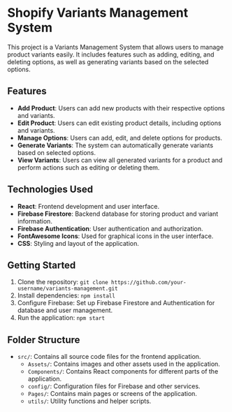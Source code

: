 # Shopify Variants Management System

This project is a Variants Management System that allows users to manage product variants easily. It includes features such as adding, editing, and deleting options, as well as generating variants based on the selected options.

## Features

- **Add Product**: Users can add new products with their respective options and variants.
- **Edit Product**: Users can edit existing product details, including options and variants.
- **Manage Options**: Users can add, edit, and delete options for products.
- **Generate Variants**: The system can automatically generate variants based on selected options.
- **View Variants**: Users can view all generated variants for a product and perform actions such as editing or deleting them.

## Technologies Used

- **React**: Frontend development and user interface.
- **Firebase Firestore**: Backend database for storing product and variant information.
- **Firebase Authentication**: User authentication and authorization.
- **FontAwesome Icons**: Used for graphical icons in the user interface.
- **CSS**: Styling and layout of the application.

## Getting Started

1. Clone the repository: `git clone https://github.com/your-username/variants-management.git`
2. Install dependencies: `npm install`
3. Configure Firebase: Set up Firebase Firestore and Authentication for database and user management.
4. Run the application: `npm start`

## Folder Structure

- `src/`: Contains all source code files for the frontend application.
  - `Assets/`: Contains images and other assets used in the application.
  - `Components/`: Contains React components for different parts of the application.
  - `config/`: Configuration files for Firebase and other services.
  - `Pages/`: Contains main pages or screens of the application.
  - `utils/`: Utility functions and helper scripts.


